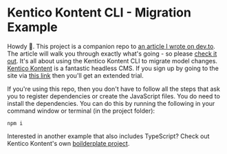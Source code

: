 # Kentico Kontent CLI - Migration Example
Howdy :wave:. This project is a companion repo to [an article I wrote on dev.to](http://?.com). The article will walk you through exactly what's going - so please [check it out](http://?.com). It's all about using the Kentico Kontent CLI to migrate model changes. [Kentico Kontent](https://kontent.ai/?utm_source=medium_content_modelling_series_part1&utm_medium=mvp_94301&utm_campaign=extended_trial
) is a fantastic headless CMS. If you sign up by going to the site via [this link](https://kontent.ai/?utm_source=medium_content_modelling_series_part1&utm_medium=mvp_94301&utm_campaign=extended_trial
) then you'll get an extended trial.

If you're using this repo, then you don't have to follow all the steps that ask you to register dependencies or create the JavaScript files. You do need to install the dependencies. You can do this by running the following in your command window or terminal (in the project folder):

```shell
npm i
```

Interested in another example that also includes TypeScript? Check out Kentico Kontent's own [boilderplate project](https://github.com/Kentico/kontent-migrations-boilerplate).
